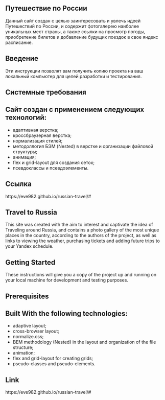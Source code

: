 <h2>Путешествие по России</h2>

Данный сайт создан с целью заинтересовать и увлечь идеей Путешествий по России, и содержит фотогалерею наиболее уникальных мест страны, а также ссылки на просмотр погоды, приобретение билетов и добавление будущих поездок в свое яндекс расписание.

<h2>Введение</h2>
Эти инструкции позволят вам получить копию проекта на ваш локальный компьютер для целей разработки и тестирования.

<h2>Системные требования</h2>

<h2>Сайт создан с применением следующих технологий:</h2>
<ul>
  <li>адаптивная верстка;</li>
  <li>кроссбраузерная верстка;</li>
  <li>нормализация стилей;</li>
  <li>методоллогия БЭМ (Nested) в верстке и организации файловой структуры;</li>
  <li>анимация;</li>
  <li>flex и grid-layout для создания сеток;</li>
  <li>псевдоклассы и псевдоэлементы.</li>
</ul>
  
<h2>Ссылка</h2>
https://eve982.github.io/russian-travel/#


<h2>Travel to Russia</h2>

This site was created with the aim to interest and captivate the idea of Traveling around Russia, and contains a photo gallery of the most unique places in the country, according to the authors of the project, as well as links to viewing the weather, purchasing tickets and adding future trips to your Yandex schedule.

<h2>Getting Started</h2>

These instructions will give you a copy of the project up and running on your local machine for development and testing purposes.

<h2>Prerequisites</h2>

<h2>Built With the following technologies:</h2>
<ul>
<li>adaptive layout;</li>
<li>cross-browser layout;</li>
<li>normalize.css;</li>
<li>BEM methodology (Nested) in the layout and organization of the file structure;</li>
<li>animation;</li>
<li>flex and grid-layout for creating grids;</li>
<li>pseudo-classes and pseudo-elements.</li>
</ul>

<h2>Link</h2>
https://eve982.github.io/russian-travel/#
